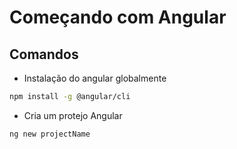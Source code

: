 # Começando com Angular
## Comandos
- Instalação do angular globalmente
```sh
npm install -g @angular/cli
```

- Cria um protejo Angular
```sh
ng new projectName
```

